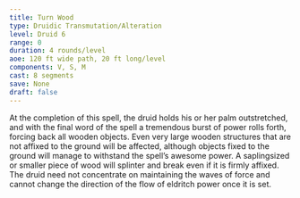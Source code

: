 ```yaml
---
title: Turn Wood
type: Druidic Transmutation/Alteration
level: Druid 6
range: 0
duration: 4 rounds/level
aoe: 120 ft wide path, 20 ft long/level
components: V, S, M
cast: 8 segments
save: None
draft: false
---
```


At the completion of this spell, the druid holds his or her palm outstretched, and with the final word of the spell a tremendous burst of power rolls forth, forcing back all wooden objects. Even very large wooden structures that are not affixed to the ground will be affected, although objects fixed to the ground will manage to withstand the spell’s awesome power. A saplingsized or smaller piece of wood will splinter and break even if it is firmly affixed. The druid need not concentrate on maintaining the waves of force and cannot change the direction of the flow of eldritch power once it is set.
